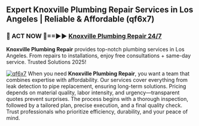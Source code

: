 ## Expert Knoxville Plumbing Repair Services in Los Angeles | Reliable & Affordable (qf6x7)  

<h3>🚿 ACT NOW 🌟==►► <a href="https://tinyurl.com/2ne6vx2x" rel="nofollow">Knoxville Plumbing Repair 24/7</a></h3>

**Knoxville Plumbing Repair** provides top-notch plumbing services in Los Angeles. From repairs to installations, enjoy free consultations + same-day service. Trusted Solutions 2025!

[![qf6x7](https://i.imgur.com/4PFF4AK.jpeg)](https://tinyurl.com/2ne6vx2x)
When you need **Knoxville Plumbing Repair**, you want a team that combines expertise with affordability. Our services cover everything from leak detection to pipe replacement, ensuring long-term solutions. Pricing depends on material quality, labor intensity, and urgency—transparent quotes prevent surprises. The process begins with a thorough inspection, followed by a tailored plan, precise execution, and a final quality check. Trust professionals who prioritize efficiency, durability, and your peace of mind.